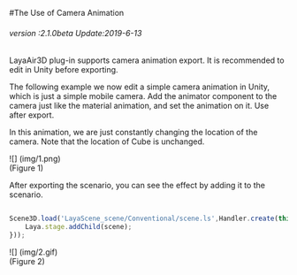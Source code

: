#The Use of Camera Animation

###### *version :2.1.0beta   Update:2019-6-13*

LayaAir3D plug-in supports camera animation export. It is recommended to edit in Unity before exporting.

The following example we now edit a simple camera animation in Unity, which is just a simple mobile camera. Add the animator component to the camera just like the material animation, and set the animation on it. Use after export.

In this animation, we are just constantly changing the location of the camera. Note that the location of Cube is unchanged.

![] (img/1.png)<br> (Figure 1)

After exporting the scenario, you can see the effect by adding it to the scenario.


```typescript

Scene3D.load('LayaScene_scene/Conventional/scene.ls',Handler.create(this,function(scene:Scene3D):void{
    Laya.stage.addChild(scene);
}));
```


![] (img/2.gif) <br> (Figure 2)